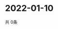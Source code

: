 # 2022-01-10
  共 0条

  <!-- BEGIN -->
  <!-- 最后更新时间Mon Jan 10 2022 13:16:23 GMT+0000 (Coordinated Universal Time) -->
  
  <!-- END -->
  
  